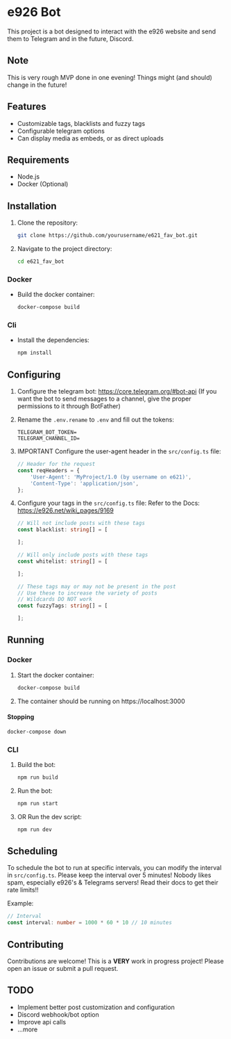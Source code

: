 # e926 Bot

This project is a bot designed to interact with the e926 website and send them to Telegram and in the future, Discord.

## Note
This is very rough MVP done in one evening! Things might (and should) change in the future!

## Features

- Customizable tags, blacklists and fuzzy tags
- Configurable telegram options
- Can display media as embeds, or as direct uploads

## Requirements

- Node.js
- Docker (Optional)

## Installation

1. Clone the repository:
    ```sh
    git clone https://github.com/yourusername/e621_fav_bot.git
    ```
2. Navigate to the project directory:
    ```sh
    cd e621_fav_bot
    ```

### Docker

- Build the docker container:
    ```sh
    docker-compose build
    ```

### Cli

- Install the dependencies:
    ```sh
    npm install
    ```

## Configuring

1. Configure the telegram bot:
    https://core.telegram.org/#bot-api
    (If you want the bot to send messages to a channel, give the proper permissions to it through BotFather)


2. Rename the `.env.rename` to `.env` and fill out the tokens:

    ```
    TELEGRAM_BOT_TOKEN=
    TELEGRAM_CHANNEL_ID=
    ```

3. IMPORTANT Configure the user-agent header in the `src/config.ts` file:
    ```ts
    // Header for the request
    const reqHeaders = {
        'User-Agent': 'MyProject/1.0 (by username on e621)',
        'Content-Type': 'application/json',
    };
    ```

3. Configure your tags in the `src/config.ts` file:
    Refer to the Docs: https://e926.net/wiki_pages/9169
    ```ts
    // Will not include posts with these tags
    const blacklist: string[] = [

    ];

    // Will only include posts with these tags
    const whitelist: string[] = [

    ];

    // These tags may or may not be present in the post
    // Use these to increase the variety of posts
    // Wildcards DO NOT work
    const fuzzyTags: string[] = [

    ];
    ```

## Running

### Docker
1. Start the docker container:
    ```sh
    docker-compose build
    ```

2. The container should be running on https://localhost:3000

#### Stopping

```sh
docker-compose down
```

### CLI

1. Build the bot:
    ```sh
    npm run build
    ```

2. Run the bot:
    ```sh
    npm run start
    ```

3. OR Run the dev script:
     ```sh
    npm run dev
    ```

## Scheduling

To schedule the bot to run at specific intervals, you can modify the interval in `src/config.ts`. Please keep the interval over 5 minutes! Nobody likes spam, especially e926's & Telegrams servers!
Read their docs to get their rate limits!!

Example:
```ts
// Interval
const interval: number = 1000 * 60 * 10 // 10 minutes
```

## Contributing

Contributions are welcome! This is a **VERY** work in progress project! Please open an issue or submit a pull request.

## TODO

- Implement better post customization and configuration
- Discord webhook/bot option
- Improve api calls
- ...more
